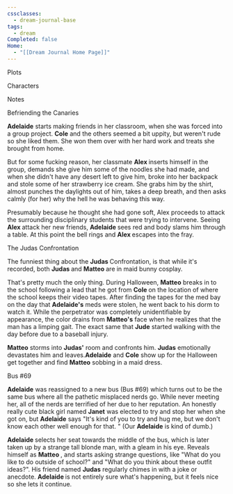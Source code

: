 ```yaml
---
cssclasses:
  - dream-journal-base
tags:
  - dream
Completed: false
Home:
  - "[[Dream Journal Home Page]]"
---
```

<div class="block-language-tabs">
	<div data-x-data="{ tab: 0 }">
		<div class="html-tabs">
			<div class="html-tab html-tab-active" data-x-bind:class="{ 'html-tab-active': tab == 0 }" data-x-on:click="tab = 0"> <p>Plots</p> </div>
			<div class="html-tab html-tab-not-first" data-x-bind:class="{ 'html-tab-active': tab == 1 }" data-x-on:click="tab = 1"> <p>Characters</p> </div>
			<div class="html-tab html-tab-not-first" data-x-bind:class="{ 'html-tab-active': tab == 2 }" data-x-on:click="tab = 2"> <p>Notes</p> </div>
		</div>
		<div class="html-tab-content">
			<div data-x-show="tab == 0" style="">
				<div class="wrapper grid">
					<div class="grid left">
						<div class="box">
							<div class="callout-title"> <div class="callout-title-inner">  Befriending the Canaries </div> </div>
							<p> <b>Adelaide</b> starts making friends in her classroom, when she was forced into a group project. <b>Cole</b> and the others seemed a bit uppity, but weren't rude so she liked them. She won them over with her hard work and treats she brought from home. </p>
							<p> But for some fucking reason, her classmate <b> Alex </b> inserts himself in the group, demands she give him some of the noodles she had made, and when she didn't have any desert left to give him, broke into her backpack and stole some of her strawberry ice cream. She grabs him by the shirt, almost punches the daylights out of him, takes a deep breath, and then asks calmly (for her) why the hell he was behaving this way. </p>
							<p> Presumably because he thought she had gone soft, Alex proceeds to attack the surrounding disciplinary students that were trying to intervene. Seeing <b> Alex </b> attack her new friends, <b> Adelaide </b> sees red and body slams him through a table. At this point the bell rings and <b> Alex </b> escapes into the fray. </p>
						</div>
						<div class="box">
							<div class="callout-title"> <div class="callout-title-inner"> The Judas Confrontation </div> </div>
							<p>The funniest thing about the <b> Judas </b> Confrontation, is that while it's recorded, both <b> Judas </b> and <b> Matteo </b> are in maid bunny cosplay. </p>
							<p> That's pretty much the only thing. During Halloween, <b>Matteo</b> breaks in to the school following a lead that he got from <b> Cole </b> on the location of where the school keeps their video tapes. After finding the tapes for the med bay on the day that <b>Adelaide's</b> meds were stolen, he went back to his dorm to watch it. While the perpetrator was completely unidentifiable by appearance, the color drains from <b>Matteo's</b> face when he realizes that the man has a limping gait. The exact same that <b>Jude</b> started walking with the day before due to a baseball injury.</p>
							<p><b>Matteo</b> storms into <b>Judas'</b> room and confronts him. <b>Judas</b> emotionally devastates him and leaves.<b>Adelaide</b> and <b>Cole</b> show up for the Halloween get together and find <b>Matteo</b> sobbing in a maid dress.</p>
						</div>
					</div>
					<div class="grid right">
						<div class="box">
							<div class="callout-title"> <div class="callout-title-inner"> Bus #69 </div> </div>
							<p> <b> Adelaide</b> was reassigned to a new bus (Bus #69) which turns out to be the same bus where all the pathetic misplaced nerds go. While never meeting her, all of the nerds are terrified of her due to her reputation. An honestly really cute black girl named <b> Janet</b> was elected to try and stop her when she got on, but <b> Adelaide</b> says "It's kind of you to try and hug me, but we don't know each other well enough for that. " (Our <b> Adelaide</b> is kind of dumb.) </p>
							<p><b> Adelaide </b> selects her seat towards the middle of the bus, which is later taken up by a strange tall blonde man, with a gleam in his eye. Reveals himself as <b> Matteo </b>, and starts asking strange questions, like "What do you like to do outside of school?" and "What do you think about these outfit ideas?". His friend named <b>Judas</b> regularly chimes in with a joke or anecdote. <b> Adelaide </b> is not entirely sure what's happening, but it feels nice so she lets it continue.</p>
						</div>
					</div>
				</div>
			</div>
			<div data-x-show="tab == 1" style="display: none;">
				<div class="wrapper grid">
					<div class="grid left">
						<div class="box char-note">
							<div class="callout-title"> <div class="callout-title-inner"> adelaide </div> </div>
							<img alt="placeholder.png" src="">
							<p>The scariest person at the behavioral school. But she's really sweet if you try to get to know her. She's absolutely massive, like orc build. 6'5, built like a freight train. Long frizzy auburn hair with chiseled features. Likes baking and reading. Wolf autism. Not the sharpest tool in the shed, but she's trying really hard. Doesn't understand why people are mean to her. </p>
						</div>
						<div class="box char-note">
							<div class="callout-title"> <div class="callout-title-inner"> judas </div> </div>
							<img alt="placeholder.png" src="">
							<p> on the shorter side, black hair and stubble. unassuming. good friends with <b> Matteo </b>. Gets along well with <b>Adelaide</b>.</p>
							<p> Turns out, he was pulling the strings behind the scenes for ruining <b>Adelaide's</b> reputation. You see, if everyone else is focused on the big bad, who would pay attention to him slowly taking up power? Remember <b> Alex</b>? <b>Judas</b> blackmailed him to do all that shit. Has been feeding <b>Cole</b> and <i>the Canaries</i> false information to throw them off the track. <b>Matteo</b> however, caught him in a lie, revealing him to be the <i>only</i> person who could've swapped out <b>Adelaide's</b> meds for sugar pills. Seems like <b>Matteo</b> falling for <b>Adelaide</b> was a bigger wrench in your plans than you thought, huh <b>Judas</b>? </p>
						</div>
					</div>
					<div class="grid right">
						<div class="box char-note">
							<div class="callout-title"> <div class="callout-title-inner"> matteo </div> </div>
							<img alt="placeholder.png" src="">
							<p> You remember that guy you saw at Sheetz? Multiply his twink by four. 6'8, incredibly wiry. Long blond hair, extremely pretty. Awkward as hell. Fashion autism but scared of being called gay. Not because he's homophobic, but the school is. Was terrified of <b>Adelaide</b> for 5 seconds and then, upon seeing model potential, instantly fell in love with her. He's  <i>down bad</i> down bad. It's pathetic really. All he wants is muscle mommy with big hands. Regularly fantasizes about her edging him. What a freak. </p>
						</div>
						<div class="box char-note">
							<div class="callout-title"> <div class="callout-title-inner"> cole and the canaries </div> </div>
							<img alt="placeholder.png" src="">
							<p><b>Cole</b> is the leader of <i>the Canaries</i>, the disciplinary club of the school. When one of his teachers assigned <b>Adelaide</b> to a group project with him and his friends, he took up the opportunity as a chance to "re-educate" her. However, on spending time with her, he realized that she was quite sweet, and any violence she had caused was severely provoked. He and his friends, while not publicly being friends with her, decide to launch a private investigation behind the scenes on why the school treated her so badly.</p>
						</div>
					</div>
				</div>
			</div>
			<div data-x-show="tab == 2" style="display: none;">
			<div class="wrapper grid">
				<div class="grid left">
					<div class="box def-note">
						<div class="callout-title"> <div class="callout-title-inner">  note </div> </div>
						<p>I know they're in a school like setting, but the ages are a bit complicated. At some point, <b>Adelaide</b> says she's 19, and <b>Matteo</b> says he's 21. Only makes sense that they're in college? But why would they be in a behavior school setting then? Why did everyone resemble people I know from Catholic School? What's the meaning of life? Who ate my cheese fries?</p>
					</div>
					<div class="box def-note">
						<div class="callout-title"> <div class="callout-title-inner"> note </div> </div>
						<p>I know that I write <b>Adelaide</b> as the dumbest person in the room, but she's actually quite smart. Just not socially aware at all. Book smarts? Out the wazoo. Street smarts? Who needs smarts when you have a mean grimace and two fists? Interpersonal relationships? She was never taught how to navigate those, but is trying her best. I think that she was in whatever system that has funneled her in to this school from birth. Like, preemptively had some issues as a child and never got the correct treatment. A few kind souls here and there, but they were also fooled by the system. Could this be a convoluted attempt at a critique of capitalism? My story always end up that way.</p>
					</div>
				</div>
				<div class="grid right">
					<div class="box def-note">
						<div class="callout-title"> <div class="callout-title-inner"> Bus #69 </div> </div>
						<p> I'm think that even though <b>Judas</b> is a major villain, he is <i>still</i>a victim to the society that has forced him into believe that this behavior is the only way to survive. The actual big bad is the dystopian society the school has fostered.</p>
						<p><b>Judas</b> isn't in love with <b>Matteo</b>, he's in love with control. He may be infatuated with <b>Matteo</b>, but he doesn't love him. Any point that he claims otherwise is pure manipulation, as well as self-convincing. Of course, <b>Judas</b> isn't doing anything wrong, this is to protect us <b>Matteo</b>. </p>
					</div>
				</div>
			</div>
		</div>
	</div>
</div>
